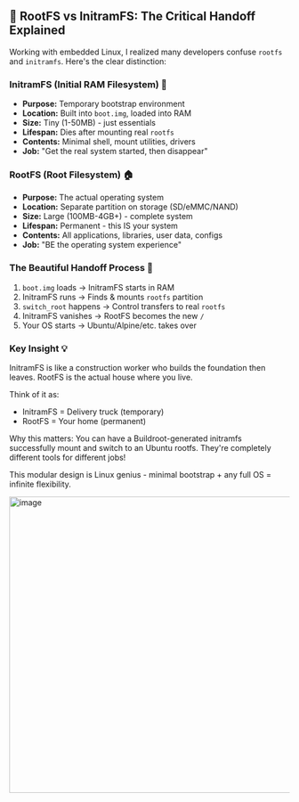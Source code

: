 ## 🔄 RootFS vs InitramFS: The Critical Handoff Explained

Working with embedded Linux, I realized many developers confuse `rootfs` and `initramfs`. Here's the clear distinction:

### InitramFS (Initial RAM Filesystem) 🚀
- **Purpose:** Temporary bootstrap environment
- **Location:** Built into `boot.img`, loaded into RAM
- **Size:** Tiny (1-50MB) - just essentials
- **Lifespan:** Dies after mounting real `rootfs`
- **Contents:** Minimal shell, mount utilities, drivers
- **Job:** "Get the real system started, then disappear"

### RootFS (Root Filesystem) 🏠
- **Purpose:** The actual operating system
- **Location:** Separate partition on storage (SD/eMMC/NAND)
- **Size:** Large (100MB-4GB+) - complete system
- **Lifespan:** Permanent - this IS your system
- **Contents:** All applications, libraries, user data, configs
- **Job:** "BE the operating system experience"

### The Beautiful Handoff Process 🤝
1. `boot.img` loads → InitramFS starts in RAM
2. InitramFS runs → Finds & mounts `rootfs` partition
3. `switch_root` happens → Control transfers to real `rootfs`
4. InitramFS vanishes → RootFS becomes the new `/`
5. Your OS starts → Ubuntu/Alpine/etc. takes over

### Key Insight 💡
InitramFS is like a construction worker who builds the foundation then leaves. RootFS is the actual house where you live.

Think of it as:
- InitramFS = Delivery truck (temporary)
- RootFS = Your home (permanent)

Why this matters: You can have a Buildroot-generated initramfs successfully mount and switch to an Ubuntu rootfs. They're completely different tools for different jobs!

This modular design is Linux genius - minimal bootstrap + any full OS = infinite flexibility.

<img width="800" height="532" alt="image" src="https://github.com/user-attachments/assets/b0d8a0fd-ced8-4c7f-89e3-b0408d0e74e8" />
